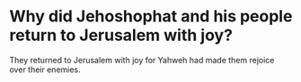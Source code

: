 # Why did Jehoshophat and his people return to Jerusalem with joy?

They returned to Jerusalem with joy for Yahweh had made them rejoice over their enemies. 